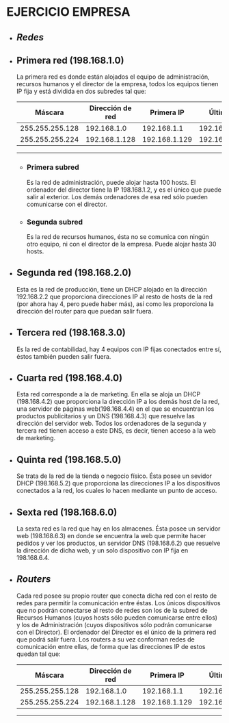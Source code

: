 # EJERCICIO EMPRESA
* ## *Redes*
* ## Primera red (198.168.1.0)
    La primera red es donde están alojados el equipo de administración, recursos humanos y el director de la empresa, todos los equipos tienen IP fija y está dividida en dos subredes tal que:
 
  Máscara | Dirección de red | Primera IP | Última IP | Broadcast
  ------- | ---------------- | ---------- | --------- | ---------
  255.255.255.128 | 192.168.1.0 | 192.168.1.1 | 192.168.1.126 | 192.168.1.127
  255.255.255.224 | 192.168.1.128 | 192.168.1.129 | 192.168.1.158 | 192.168.1.159
  --------------------------------------
   * ### Primera subred
       Es la red de administración, puede alojar hasta 100 hosts. El ordenador del director tiene la IP 198.168.1.2, y es el único que puede salir al exterior. Los demás ordenadores de esa red sólo pueden comunicarse con el director.
   * ### Segunda subred 
       Es la red de recursos humanos, ésta no se comunica con ningún otro equipo, ni con el director de la empresa. Puede alojar hasta 30 hosts.
* ## Segunda red (198.168.2.0)
    Esta es la red de producción, tiene un DHCP alojado en la dirección 192.168.2.2 que proporciona direcciones IP al resto de hosts de la red (por ahora hay 4, pero puede haber más), así como les proporciona la dirección del router para que puedan salir fuera.
* ## Tercera red (198.168.3.0)
    Es la red de contabilidad, hay 4 equipos con IP fijas conectados entre sí, éstos también pueden salir fuera.
* ##  Cuarta red (198.168.4.0)
    Esta red corresponde a la de marketing. En ella se aloja un DHCP (198.168.4.2) que proporciona la dirección IP a los demás host de la red, una servidor de páginas web(198.168.4.4) en el que se encuentran los productos publicitarios y un DNS (198.168.4.3) que resuelve las dirección del servidor web. Todos los ordenadores de la segunda y tercera red tienen acceso a este DNS, es decir, tienen acceso a la web de marketing.
* ## Quinta red (198.168.5.0)
    Se trata de la red de la tienda o negocio físico. Ésta posee un sevidor DHCP (198.168.5.2) que proporciona las direcciones IP a los dispositivos conectados a la red, los cuales lo hacen mediante un punto de acceso.
* ## Sexta red (198.168.6.0)
    La sexta red es la red que hay en los almacenes. Ésta posee un servidor web (198.168.6.3) en donde se encuentra la web que permite hacer pedidos y ver los productos, un servidor DNS (198.168.6.2) que resuelve la dirección de dicha web, y un solo dispositivo con IP fija en 198.168.6.4.
* ## *Routers*
    Cada red posee su propio router que conecta dicha red con el resto de redes para permitir la comunicación entre éstas. Los únicos dispositivos que no podrán conectarse al resto de redes son los de la subred de Recursos Humanos (cuyos hosts sólo pueden comunicarse entre ellos) y los de Administración (cuyos dispositivos sólo podrán comunicarse con el Director). El ordenador del Director es el único de la primera red que podrá salir fuera. 
    Los routers a su vez conforman redes de comunicación entre ellas, de forma que las direcciones IP de estos quedan tal que:
    
  Máscara | Dirección de red | Primera IP | Última IP | Broadcast
  ------- | ---------------- | ---------- | --------- | ---------
  255.255.255.128 | 192.168.1.0 | 192.168.1.1 | 192.168.1.126 | 192.168.1.127
  255.255.255.224 | 192.168.1.128 | 192.168.1.129 | 192.168.1.158 | 192.168.1.159
  --------------------------------------
